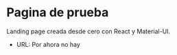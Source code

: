 # Pagina de prueba
Landing page creada desde cero con React y Material-UI.

- URL: Por ahora no hay
